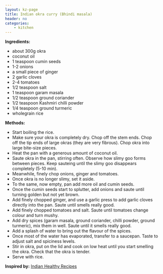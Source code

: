 ```yaml
---
layout: kz-page
title: Indian okra curry (Bhindi masala)
header: no
categories:
    - kitchen
---
```


**Ingredients:**

* about 300g okra
* coconut oil
* 1 teaspoon cumin seeds
* 1-2 onions
* a small piece of ginger
* 2 garlic cloves
* 2-4 tomatoes
* 1/2 teaspoon salt
* 1 teaspoon garam masala
* 1/2 teaspoon ground coriander
* 1/2 teaspoon Kashmiri chilli powder
* 1/4 teaspoon ground turmeric
<nbsp></nbsp>
* wholegrain rice

**Methods:**

* Start boiling the rice.
* Make sure your okra is completely dry. Chop off the stem ends. Chop off the tip ends of large okras (they are very fibrous). Chop okra into large bite-size pieces.
* Heat the pan with a generous amount of coconut oil.
* Saute okra in the pan, stirring often. Observe how slimy goo forms between pieces. Keep sauteing until the slimy goo disappears completely (5-10 min). 
* Meanwhile, finely chop onions, ginger and tomatoes.
* Once okra is no longer slimy, set it aside.
* To the same, now empty, pan add more oil and cumin seeds. 
* Once the cumin seeds start to splutter, add onions and saute until turning golden but not yet brown.
* Add finely chopped ginger, and use a garlic press to add garlic cloves directly into the pan. Saute until smells really good.
* Add finely chopped tomatoes and salt. Saute until tomatoes change colour and turn mushy. 
* Add dry spices (garam masala, ground coriander, chilli powder, ground turmeric), mix them in well. Saute until it smells really good.
* Add a splash of water to bring out the flavour of the spices. 
* Once most of the water has evaporated, transfer to a saucepan. Taste to adjust salt and spiciness levels.
* Stir in okra, put on the lid and cook on low heat until you start smelling the okra. Check that the okra is tender.
* Serve with rice.

**Inspired by:** [Indian Healthy Recipes](https://www.indianhealthyrecipes.com/bhindi-masala-recipe/)

